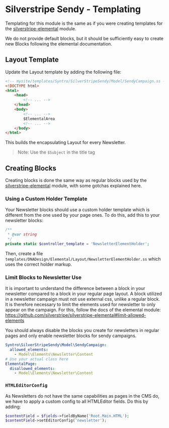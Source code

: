 # Silverstripe Sendy - Templating

Templating for this module is the same as if you were creating templates for
the [silverstripe-elemental](https://github.com/silverstripe/silverstripe-elemental) module.

We do not provide default blocks, but it should be sufficiently easy to create
new Blocks following the elemental documentation.

## Layout Template
Update the Layout template by adding the following file:

```html
<!-- mysite/templates/Syntro/SilverStripeSendy/Model/SendyCampaign.ss -->
<!DOCTYPE html>
<html>
    <head>
        <!-- ... -->
    </head>
    <body>
        <!-- ... -->
        $ElementalArea
        <!-- ... -->
    </body>
</html>
```

This builds the encapsulating Layout for every Newsletter.

> Note: Use the `$Subject` in the title tag

## Creating Blocks
Creating blocks is done the same way as regular blocks used by the
[silverstripe-elemental](https://github.com/silverstripe/silverstripe-elemental) module,
with some gotchas explained here.

### Using a Custom Holder Template
Your Newsletter blocks should use a custom holder template which is different from
the one used by your page ones. To do this, add this to your newsletter blocks:

```php
/**
 * @var string
 */
private static $controller_template = 'NewsletterElementHolder';
```

Then, create a file `templates/DNADesign/Elemental/Layout/NewsletterElementHolder.ss`
which uses the correct holder markup.

### Limit Blocks to Newsletter Use
It is important to understand the difference between a block in your newsletter
compared to a block in your regular page layout. A block utilized in a newsletter
campaign must not use external css, unlike a regular block. It is therefore
necessary to limit the elements used for newsletter to only appear on the
campaign. For this, follow the docs of the elemental module:
https://github.com/silverstripe/silverstripe-elemental#limit-allowed-elements

You should always disable the blocks you create for newsletters in regular pages
and only enable newsletter blocks for sendy campaigns.
```yml
Syntro\SilverStripeSendy\Model\SendyCampaign:
  allowed_elements:
    - Model\Elements\Newsletter\Content
# Use your actual class here
ElementalPage:
  disallowed_elements:
    - Model\Elements\Newsletter\Content
```

### `HTMLEditorConfig`
As Newsletters do not have the same capabilities as pages in the CMS do, we have
to apply a custom config to all HTMLEditor fields. Do this by adding:

```php
$contentField = $fields->fieldByName('Root.Main.HTML');
$contentField->setEditorConfig('newsletter');
```
